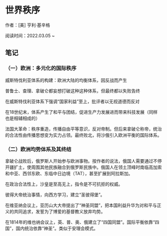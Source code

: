 # 世界秩序

作者：[美] 亨利·基辛格

阅读时间：2022.03.05 ~

## 笔记

### （一）欧洲：多元化的国际秩序

​威斯特伐利亚体系的构建：欧洲大陆的均衡体系，因反战而产生

​普鲁士、查理、拿破仑都妄想打破这种这种体系，但最终都以失败告终

​在威斯特伐利亚体系下强调“国家利益”至上，批评者以无视道德而反对

​在18世纪末，体系产生了和平与团结，促进生产力发展进而带来科技发展（同样也是相辅相成的）

​法国大革命：秩序重造，传播自由平等意识，反对帝制。但后来拿破仑称帝，统治的合法性由传播思想变为实力占领。最终败北，将沙俄引入欧洲平衡的国际体系。

### （二）欧洲均势体系及其终结

拿破仑战败后，俄罗斯人开始参与欧洲事物。按作者的说法，俄国人需要通过不停开疆扩土，使周围其他民族融合到俄罗斯民族中。俄国人在领土顶峰时南临高加索和中亚、西邻东欧、东临中日边境（TAT），甚至扩展到阿拉斯加。

在政治合法性上，沙皇是至高无上，指令是不可抗拒的权威。

彼得大帝统治事情，向西方学习，建立“圣彼得堡”。

在维亚纳会议上，亚历山大大帝提出了“神圣同盟”，把本国利益升华为对和平与正义的共同追求，发誓为了博爱的基督教义放弃均势。

在1814年的维也纳会议上，英、普、奥、俄建立了“四国同盟”。国际平衡依靠“四国”，国内统治依靠“神圣”。类似于安理会模式。

